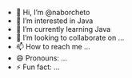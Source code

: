 - 👋 Hi, I’m @naborcheto
- 👀 I’m interested in Java
- 🌱 I’m currently learning Java
- 💞️ I’m looking to collaborate on ...
- 📫 How to reach me ...
- 😄 Pronouns: ...
- ⚡ Fun fact: ...

<!---
naborcheto/naborcheto is a ✨ special ✨ repository because its `README.md` (this file) appears on your GitHub profile.
You can click the Preview link to take a look at your changes.
--->
